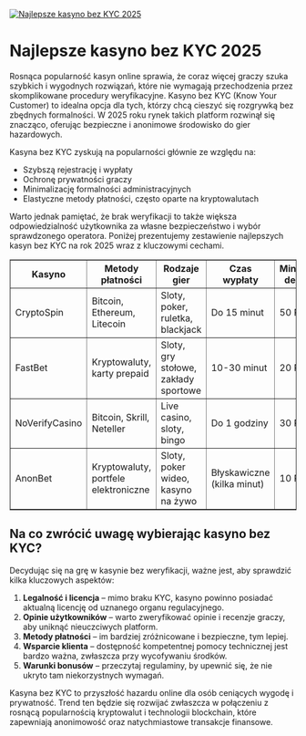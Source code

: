 [![Najlepsze kasyno bez KYC 2025](https://123-caf.pages.dev/gitsignup.png)](https://vrmoo.ru/Bt82HjjY)

<h1>Najlepsze kasyno bez KYC 2025</h1> <p>Rosnąca popularność kasyn online sprawia, że coraz więcej graczy szuka szybkich i wygodnych rozwiązań, które nie wymagają przechodzenia przez skomplikowane procedury weryfikacyjne. Kasyno bez KYC (Know Your Customer) to idealna opcja dla tych, którzy chcą cieszyć się rozgrywką bez zbędnych formalności. W 2025 roku rynek takich platform rozwinął się znacząco, oferując bezpieczne i anonimowe środowisko do gier hazardowych.</p>  <p>Kasyna bez KYC zyskują na popularności głównie ze względu na:</p> <ul>   <li>Szybszą rejestrację i wypłaty</li>   <li>Ochronę prywatności graczy</li>   <li>Minimalizację formalności administracyjnych</li>   <li>Elastyczne metody płatności, często oparte na kryptowalutach</li> </ul>  <p>Warto jednak pamiętać, że brak weryfikacji to także większa odpowiedzialność użytkownika za własne bezpieczeństwo i wybór sprawdzonego operatora. Poniżej prezentujemy zestawienie najlepszych kasyn bez KYC na rok 2025 wraz z kluczowymi cechami.</p>  <table border="1" cellpadding="8" cellspacing="0">   <thead>     <tr>       <th>Kasyno</th>       <th>Metody płatności</th>       <th>Rodzaje gier</th>       <th>Czas wypłaty</th>       <th>Minimalny depozyt</th>     </tr>   </thead>   <tbody>     <tr>       <td>CryptoSpin</td>       <td>Bitcoin, Ethereum, Litecoin</td>       <td>Sloty, poker, ruletka, blackjack</td>       <td>Do 15 minut</td>       <td>50 PLN</td>     </tr>     <tr>       <td>FastBet</td>       <td>Kryptowaluty, karty prepaid</td>       <td>Sloty, gry stołowe, zakłady sportowe</td>       <td>10-30 minut</td>       <td>20 PLN</td>     </tr>     <tr>       <td>NoVerifyCasino</td>       <td>Bitcoin, Skrill, Neteller</td>       <td>Live casino, sloty, bingo</td>       <td>Do 1 godziny</td>       <td>30 PLN</td>     </tr>     <tr>       <td>AnonBet</td>       <td>Kryptowaluty, portfele elektroniczne</td>       <td>Sloty, poker wideo, kasyno na żywo</td>       <td>Błyskawiczne (kilka minut)</td>       <td>10 PLN</td>     </tr>   </tbody> </table>  <h2>Na co zwrócić uwagę wybierając kasyno bez KYC?</h2> <p>Decydując się na grę w kasynie bez weryfikacji, ważne jest, aby sprawdzić kilka kluczowych aspektów:</p> <ol>   <li><strong>Legalność i licencja</strong> – mimo braku KYC, kasyno powinno posiadać aktualną licencję od uznanego organu regulacyjnego.</li>   <li><strong>Opinie użytkowników</strong> – warto zweryfikować opinie i recenzje graczy, aby uniknąć nieuczciwych platform.</li>   <li><strong>Metody płatności</strong> – im bardziej zróżnicowane i bezpieczne, tym lepiej.</li>   <li><strong>Wsparcie klienta</strong> – dostępność kompetentnej pomocy technicznej jest bardzo ważna, zwłaszcza przy wycofywaniu środków.</li>   <li><strong>Warunki bonusów</strong> – przeczytaj regulaminy, by upewnić się, że nie ukryto tam niekorzystnych wymagań.</li> </ol>  <p>Kasyna bez KYC to przyszłość hazardu online dla osób ceniących wygodę i prywatność. Trend ten będzie się rozwijać zwłaszcza w połączeniu z rosnącą popularnością kryptowalut i technologii blockchain, które zapewniają anonimowość oraz natychmiastowe transakcje finansowe.</p>